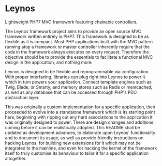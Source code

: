 # Leynos
Lightweight PHP7 MVC framework featuring chainable controllers.

The Leynos framework project aims to provide an open source MVC framework written entirely in PHP7. This framework is
designed to be as flexible as it is compact. Most PHP applications built with the MVC pattern running atop a framework
or master controller inherently require that the code in the framework always executes on every request. Therefore the
objective should be to provide the essentials to facilitate a functional MVC design in the application, and nothing
more.

Leynos is designed to be flexible and reprogrammable via configuration. With proper interfacing, libraries can plug
right into Leynos to power it which in turn powers your application. Connect template engines such as Twig, Blade, or
Smarty, and memory stores such as Redis or memcached, as well as any database that can be accessed through PHP's PDO
abstraction layer.

This was originally a custom implementation for a specific application, then proceeded to evolve into a standalone
framework which is its starting point here, beginning with ripping out any hard associations to the application it was
originally designed to power. There are design changes and additions coming before it can be realistically adopted. This
README shall be updated as development advances, to elaborate upon Leynos' functionality and to document its usage, as
well as provide friendly instructions on hacking Leynos, for building new extensions for it which may not be integrated
to the mainline, and even for hacking the kernel of the framework itself to truly customise its behaviour to tailor it
for a specific application altogether.
